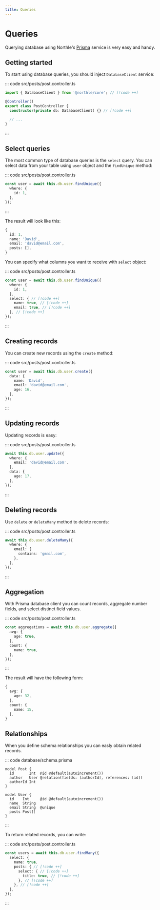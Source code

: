 ```yaml
---
title: Queries
---
```


# Queries

Querying database using Northle's [Prisma](https://www.prisma.io/docs/concepts/components/prisma-client/crud) service is very easy and handy.

## Getting started

To start using database queries, you should inject `DatabaseClient` service:

::: code src/posts/post.controller.ts
```ts
import { DatabaseClient } from '@northle/core'; // [!code ++]

@Controller()
export class PostController {
  constructor(private db: DatabaseClient) {} // [!code ++]

  // ...
}
```
:::

## Select queries

The most common type of database queries is the `select` query. You can select data from your table using `user` object and the `findUnique` method:

::: code src/posts/post.controller.ts
```ts
const user = await this.db.user.findUnique({
  where: {
    id: 1,
  },
});
```
:::

The result will look like this:

```ts
{
  id: 1,
  name: 'David',
  email: 'david@email.com',
  posts: [],
}
```

You can specify what columns you want to receive with `select` object:

::: code src/posts/post.controller.ts
```ts
const user = await this.db.user.findUnique({
  where: {
    id: 1,
  },
  select: { // [!code ++]
    name: true, // [!code ++]
    email: true, // [!code ++]
  }, // [!code ++]
});
```
:::

## Creating records

You can create new records using the `create` method:

::: code src/posts/post.controller.ts
```ts
const user = await this.db.user.create({
  data: {
    name: 'David',
    email: 'david@email.com',
    age: 16,
  },
});
```
:::

## Updating records

Updating records is easy:

::: code src/posts/post.controller.ts
```ts
await this.db.user.update({
  where: {
    email: 'david@email.com',
  },
  data: {
    age: 17,
  },
});
```
:::

## Deleting records

Use `delete` or `deleteMany` method to delete records:

::: code src/posts/post.controller.ts
```ts
await this.db.user.deleteMany({
  where: {
    email: {
      contains: 'gmail.com',
    },
  },
});
```
:::

## Aggregation

With Prisma database client you can count records, aggregate number fields, and select distinct field values.

::: code src/posts/post.controller.ts
```ts
const aggregations = await this.db.user.aggregate({
  avg: {
    age: true,
  },
  count: {
    name: true,
  },
});
```
:::

The result will have the following form:

```ts
{
  avg: {
    age: 32,
  },
  count: {
    name: 15,
  },
}
```

## Relationships

When you define schema relationships you can easly obtain related records.

::: code database/schema.prisma
```prisma
model Post {
  id       Int  @id @default(autoincrement())
  author   User @relation(fields: [authorId], references: [id])
  authorId Int
}

model User {
  id    Int     @id @default(autoincrement())
  name  String
  email String  @unique
  posts Post[]
}
```
:::

To return related records, you can write:

::: code src/posts/post.controller.ts
```ts
const users = await this.db.user.findMany({
  select: {
    name: true,
    posts: { // [!code ++]
      select: { // [!code ++]
        title: true, // [!code ++]
      }, // [!code ++]
    }, // [!code ++]
  },
});
```
:::
